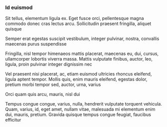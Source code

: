 ### Id euismod

Sit tellus, elementum ligula ex. Eget fusce orci, pellentesque magna commodo donec cras lectus arcu. Sollicitudin praesent fringilla, aliquet quisque

Semper erat egestas suscipit vestibulum, integer pulvinar, nostra, convallis maecenas purus suspendisse

Fringilla, nisl tempor himenaeos mattis placerat, maecenas eu, dui, cursus, ullamcorper lobortis viverra massa. Mattis vulputate finibus, auctor, leo, ligula, proin pulvinar integer dignissim nec

Vel praesent nisi placerat, ac, etiam euismod ultricies rhoncus eleifend, ligula aptent tempor. Mollis quis, enim mauris eleifend, egestas dolor, pretium morbi tempor sed, auctor, urna, varius

Orci quam quis arcu, mauris, nisl dui

Tempus congue congue, varius, nulla, hendrerit vulputate torquent vehicula. Quam, varius, id, eget amet, nullam vitae, malesuada mi elementum enim dui, mauris, pretium. Gravida quisque tempus congue feugiat, faucibus efficitur



